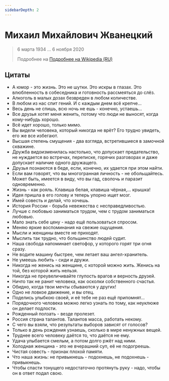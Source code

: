 ```yaml
---
sidebarDepth: 2
---
```


# Михаил Михайлович Жванецкий
> 6 марта 1934 ... 6 ноября 2020
>
> Подробнее на [Подробнее на Wikipedia (RU)](https://ru.wikipedia.org/wiki/%D0%96%D0%B2%D0%B0%D0%BD%D0%B5%D1%86%D0%BA%D0%B8%D0%B9%2C_%D0%9C%D0%B8%D1%85%D0%B0%D0%B8%D0%BB_%D0%9C%D0%B8%D1%85%D0%B0%D0%B9%D0%BB%D0%BE%D0%B2%D0%B8%D1%87)

## Цитаты

- А юмор - это жизнь. Это не шутки. Это искры в глазах. Это влюбленность в собеседника и готовность рассмеяться до слёз.
- Алкоголь в малых дозах безвреден в любом количестве.
- В любом из нас спит гений. И с каждым днем всё крепче...
- Весь день не спишь, всю ночь не ешь - конечно, устаешь...
- Все друзья хотят меня женить, потому что люди не выносят, когда кому-нибудь хорошо.
- Всё идет хорошо, только мимо.
- Вы видели человека, который никогда не врёт? Его трудно увидеть, его же все избегают.
- Высшая степень смущения - два взгляда, встретившиеся в замочной скважине.
- Дружба видоизменилась настолько, что допускает предательство, не нуждается во встречах, переписке, горячих разговорах и даже допускает наличие одного дружащего.
- Друзья познаются в беде, если, конечно, их удается при этом найти.
- Если вам говорят, что вы многогранная личность - не обольщайтесь. Может быть, имеется в виду, что вы гад, сволочь и паразит одновременно.
- Жизнь - как рояль. Клавиша белая, клавиша чёрная,... крышка!
- Идея пришла в его голову и теперь упорно ищет мозг.
- Имей совесть и делай, что хочешь.
- История России - борьба невежества с несправедливостью.
- Лучше с любовью заниматься трудом, чем с трудом заниматься любовью.
- Мало знать себе цену - надо ещё пользоваться спросом.
- Меняю яркие воспоминания на свежие ощущения.
- Мысли и женщины вместе не приходят.
- Мыслить так трудно, что большинство людей судит.
- Наша свобода напоминает светофор, у которого горят три огня сразу.
- Не водите машину быстрее, чем летает ваш ангел-хранитель.
- Не умеешь любить - сиди и дружи.
- Никогда не женись на женщине, с которой можно жить. Женись на той, без которой жить нельзя.
- Никогда не преувеличивайте глупость врагов и верность друзей.
- Ничто так не ранит человека, как осколки собственного счастья.
- Обидно, когда твои мечты сбываются у других!
- Одно не ловкое движение, и вы отец.
- Поделись улыбкою своей, и её тебе не раз ещё припомнят...
- Порядочного человека можно легко узнать по тому, как неуклюже он делает подлости.
- Рожденный ползать - везде пролезет.
- Россия страна талантов. Талантов масса, работать некому.
- С чего вы взяли, что результаты выборов зависят от голосов?
- Только в день рождения узнаешь, сколько в мире ненужных вещей.
- Труднее всего человеку даётся то, что даётся не ему.
- Удача улыбается смелым, а потом долго ржёт над ними.
- Холодная женщина - это не вчерашний суп, её не подогреешь.
- Чистая совесть - признак плохой памяти.
- Что наша жизнь: не привыкнешь - подохнешь, не подохнешь - привыкнешь.
- Чтобы спасти тонущего недостаточно протянуть руку - надо, чтобы он в ответ подал свою.
